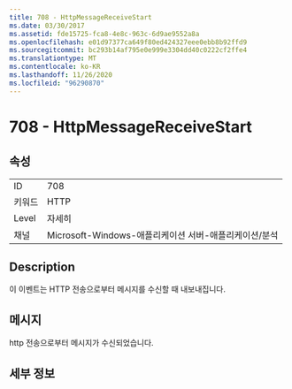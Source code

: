 ```yaml
---
title: 708 - HttpMessageReceiveStart
ms.date: 03/30/2017
ms.assetid: fde15725-fca8-4e8c-963c-6d9ae9552a8a
ms.openlocfilehash: e01d97377ca649f80ed424327eee0ebb8b92ffd9
ms.sourcegitcommit: bc293b14af795e0e999e3304dd40c0222cf2ffe4
ms.translationtype: MT
ms.contentlocale: ko-KR
ms.lasthandoff: 11/26/2020
ms.locfileid: "96290870"
---
```

# <a name="708---httpmessagereceivestart"></a>708 - HttpMessageReceiveStart

## <a name="properties"></a>속성  
  
|||  
|-|-|  
|ID|708|  
|키워드|HTTP|  
|Level|자세히|  
|채널|Microsoft-Windows-애플리케이션 서버-애플리케이션/분석|  
  
## <a name="description"></a>Description  

 이 이벤트는 HTTP 전송으로부터 메시지를 수신할 때 내보내집니다.  
  
## <a name="message"></a>메시지  

 http 전송으로부터 메시지가 수신되었습니다.  
  
## <a name="details"></a>세부 정보

